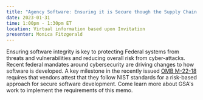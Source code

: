 ```yaml
---
title: "Agency Software: Ensuring it is Secure though the Supply Chain Tech Talk"
date: 2023-01-31
time: 1:00pm - 1:30pm ET
location: Virtual information based upon Invitation
presenter: Monica Fitzgerald
---
```

<!--StartFragment-->

Ensuring software integrity is key to protecting Federal systems from threats and vulnerabilities and reducing overall risk from cyber-attacks. Recent federal mandates around cybersecurity are driving changes to how software is developed. A key milestone in the recently issued [OMB M-22-18](https://www.whitehouse.gov/wp-content/uploads/2022/09/M-22-18.pdf) requires that vendors attest that they follow NIST standards for a risk-based approach for secure software development. Come learn more about GSA's work to implement the requirements of this memo.



<!--EndFragment-->